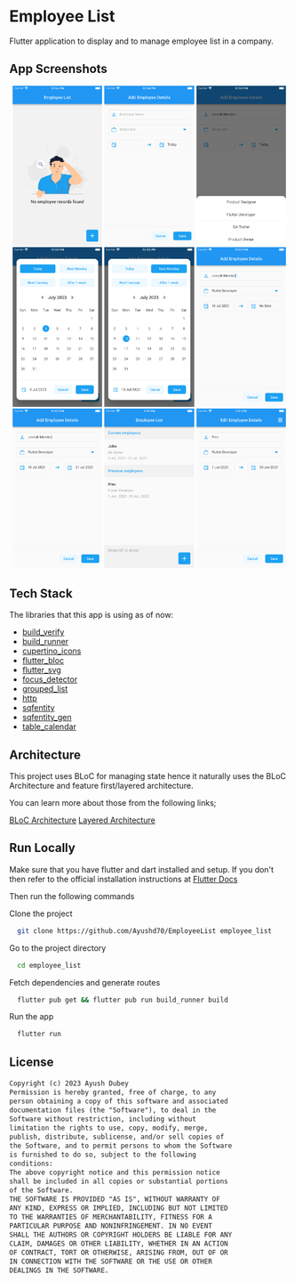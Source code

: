 # Employee List

Flutter application to display and to manage employee list in a company.


## App Screenshots

<p align="center">
  <img width="32%" src="screenshots/ios-1.png?raw=true">
  <img width="32%" src="screenshots/ios-2.png?raw=true">
  <img width="32%" src="screenshots/ios-3.png?raw=true">
  <img width="32%" src="screenshots/ios-4.png?raw=true">
  <img width="32%" src="screenshots/ios-5.png?raw=true">
  <img width="32%" src="screenshots/ios-6.png?raw=true">
  <img width="32%" src="screenshots/ios-7.png?raw=true">
  <img width="32%" src="screenshots/ios-8.png?raw=true">
  <img width="32%" src="screenshots/ios-9.png?raw=true">
</p>


## Tech Stack
The libraries that this app is using as of now:
- [build_verify](https://pub.dev/packages/build_verify)
- [build_runner](https://pub.dev/packages/build_runner)
- [cupertino_icons](https://pub.dev/packages/cupertino_icons)
- [flutter_bloc](https://pub.dev/packages/flutter_bloc)
- [flutter_svg](https://pub.dev/packages/flutter_svg)
- [focus_detector](https://pub.dev/packages/focus_detector)
- [grouped_list](https://pub.dev/packages/grouped_list)
- [http](https://pub.dev/packages/http)
- [sqfentity](https://pub.dev/packages/sqfentity)
- [sqfentity_gen](https://pub.dev/packages/sqfentity_gen)
- [table_calendar](https://pub.dev/packages/table_calendar)

## Architecture

This project uses BLoC for managing state hence it naturally uses the BLoC Architecture and feature first/layered architecture.

You can learn more about those from the following links;

[BLoC Architecture](https://bloclibrary.dev/#/architecture)
[Layered Architecture](https://verygood.ventures/blog/very-good-flutter-architecture)


## Run Locally

Make sure that you have flutter and dart installed and setup. If you don't then refer to the official installation instructions at [Flutter Docs](https://flutter.dev/docs/get-started/install)

Then run the following commands

Clone the project

```bash
  git clone https://github.com/Ayushd70/EmployeeList employee_list
```

Go to the project directory

```bash
  cd employee_list
```

Fetch dependencies and generate routes

```bash
  flutter pub get && flutter pub run build_runner build
```

Run the app

```bash
  flutter run
```

## License

```
Copyright (c) 2023 Ayush Dubey
Permission is hereby granted, free of charge, to any
person obtaining a copy of this software and associated
documentation files (the "Software"), to deal in the
Software without restriction, including without
limitation the rights to use, copy, modify, merge,
publish, distribute, sublicense, and/or sell copies of
the Software, and to permit persons to whom the Software
is furnished to do so, subject to the following
conditions:
The above copyright notice and this permission notice
shall be included in all copies or substantial portions
of the Software.
THE SOFTWARE IS PROVIDED "AS IS", WITHOUT WARRANTY OF
ANY KIND, EXPRESS OR IMPLIED, INCLUDING BUT NOT LIMITED
TO THE WARRANTIES OF MERCHANTABILITY, FITNESS FOR A
PARTICULAR PURPOSE AND NONINFRINGEMENT. IN NO EVENT
SHALL THE AUTHORS OR COPYRIGHT HOLDERS BE LIABLE FOR ANY
CLAIM, DAMAGES OR OTHER LIABILITY, WHETHER IN AN ACTION
OF CONTRACT, TORT OR OTHERWISE, ARISING FROM, OUT OF OR
IN CONNECTION WITH THE SOFTWARE OR THE USE OR OTHER
DEALINGS IN THE SOFTWARE.
```
